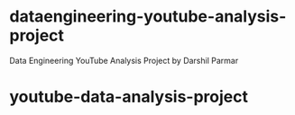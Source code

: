# dataengineering-youtube-analysis-project
Data Engineering YouTube Analysis Project by Darshil Parmar
# youtube-data-analysis-project
